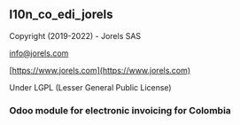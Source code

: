 l10n_co_edi_jorels
------------------

Copyright (2019-2022) - Jorels SAS

[info@jorels.com](mailto:info@jorels.com)

[https://www.jorels.com](https://www.jorels.com)

Under LGPL (Lesser General Public License)

### Odoo module for electronic invoicing for Colombia
